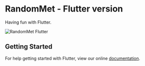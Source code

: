 # RandomMet - Flutter version

Having fun with Flutter.

![RandomMet Flutter](./resources/randommet-flutter.git)

## Getting Started

For help getting started with Flutter, view our online
[documentation](https://flutter.io/).
